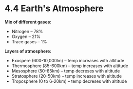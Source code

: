 # 4.4 Earth's Atmosphere

**Mix of different gases:**
- Nitrogen – 78%
- Oxygen – 21%
- Trace gases – 1%

**Layers of atmosphere:**
- Exospere (600-10,000lm) – temp increases with altitude
- Thermosphere (85-600km) – temp increases with altitude
- Mesosphere (50-85km) – temp decreses with altitude
- Stratosphere (20-50km) – temp increases with altitude
- Troposphere (0 to 6-20km) – temp decreses with altitude

